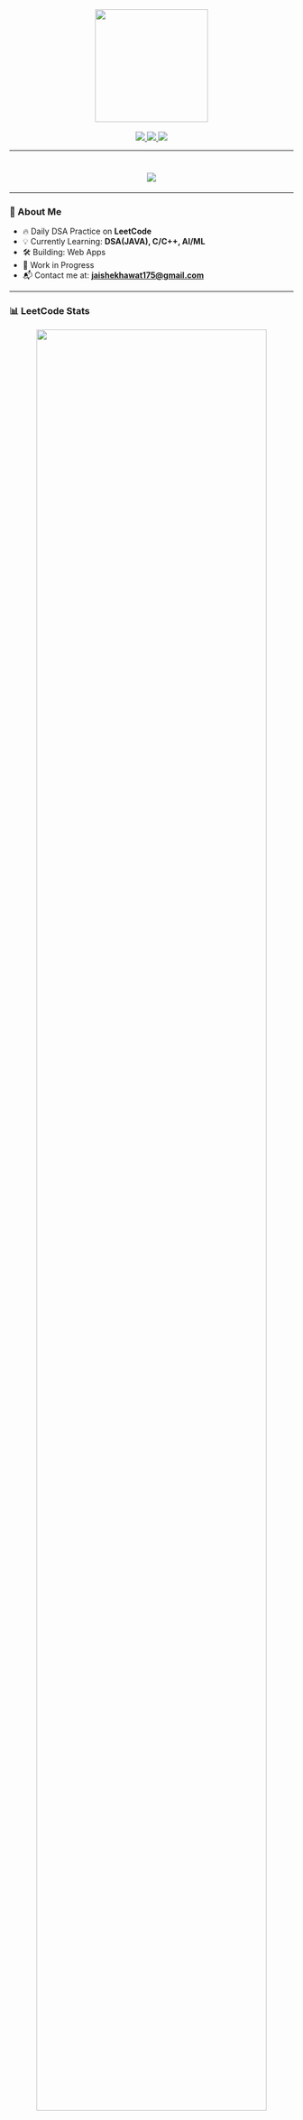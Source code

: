 <!-- 💻 TECHNICAL HEADER GIF -->
<div align="center">
<img src="https://media.giphy.com/media/qgQUggAC3Pfv687qPC/giphy.gif" height="200" />
</div>

<br/>

<!-- 🔗 CONNECT LINKS -->
<div align="center">
  <a href="https://www.linkedin.com/in/jaideep-shekhawat/" target="_blank">
    <img src="https://img.shields.io/badge/LinkedIn-jaideep%20-blue?style=for-the-badge&logo=linkedin" />
  </a>
  <a href="mailto:jaishekhawat175@gmail.com">
    <img src="https://img.shields.io/badge/Gmail-Contact-red?style=for-the-badge&logo=gmail" />
  </a>
  <a href="https://leetcode.com/u/Jai_adi//" target="_blank">
    <img src="https://img.shields.io/badge/LeetCode-DSA%20Profile-orange?style=for-the-badge&logo=leetcode" />
  </a>
</div>

---

<!-- ⌨️ TYPING ANIMATION -->
<h1 align="center">
  <img src="https://readme-typing-svg.herokuapp.com?font=Fira+Code&weight=500&size=24&pause=1000&center=true&vCenter=true&width=500&lines=Hey+%F0%9F%91%8B+I'm+Garjanveer+Sharma;AI+%7C+Web+Dev+Lover;Let's+build+something+awesome!" />
</h1>



---

### 🚀 About Me

- 🔥 Daily DSA Practice on **LeetCode**  
- 💡 Currently Learning: **DSA(JAVA), C/C++, AI/ML**  
- 🛠️ Building: Web Apps
- 📍 Work in Progress 
- 📬 Contact me at: **jaishekhawat175@gmail.com**

---

### 📊 LeetCode Stats

<p align="center">
  <img src="https://leetcard.jacoblin.cool/garjanveersharma?theme=dark&font=JetBrains+Mono&ext=activity" width="90%" />
</p>

---

### 🧰 Languages & Tools

<p align="center">
  <img src="https://skillicons.dev/icons?i=cpp,c,java,Ai tools,vscode,github" />
</p>

---

### 🔗 Connect With Me

<p align="center">
  <a href="https://www.linkedin.com/in/jaideep-shekhawat/" target="_blank">
    <img src="https://img.shields.io/badge/LinkedIn-Message-blue?style=for-the-badge&logo=linkedin" />
  </a>
  <a href="mailto:jaishekhawat175@gmail.com">
    <img src="https://img.shields.io/badge/Gmail-Send_Mail-red?style=for-the-badge&logo=gmail" />
  </a>
</p>

---

<p align="center">
  <img src="https://komarev.com/ghpvc/?username=Jaideep Shekhawat&label=Profile%20views&color=brightgreen&style=flat" />
</p>
